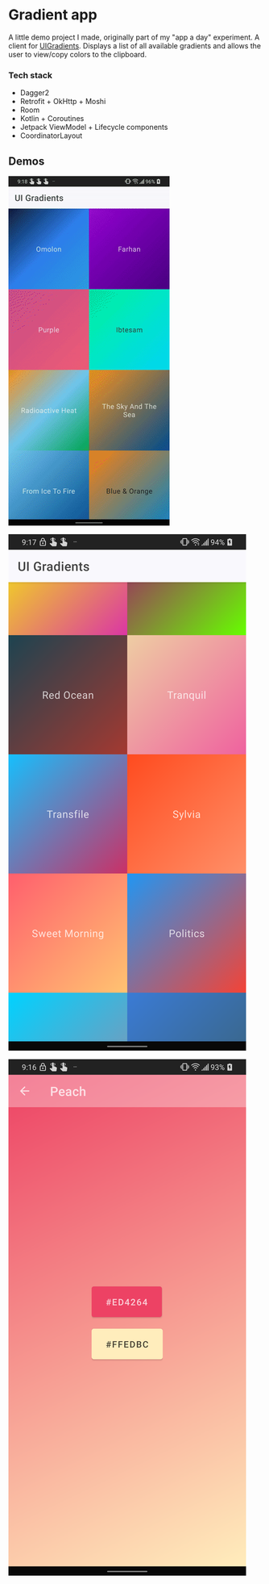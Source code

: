 # Gradient app

A little demo project I made, originally part of my "app a day" experiment. A client for
[UIGradients](https://uigradients.com). Displays a list of all available gradients and allows the
user to view/copy colors to the clipboard.

### Tech stack
 - Dagger2
 - Retrofit + OkHttp + Moshi
 - Room 
 - Kotlin + Coroutines
 - Jetpack ViewModel + Lifecycle components
 - CoordinatorLayout

## Demos

![Demo gif](./demo/demo.gif)

![Home](./demo/screenshot_home.png)

![Details](./demo/screenshot_details.png)


